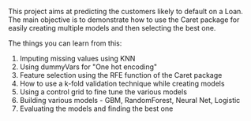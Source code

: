 This project aims at predicting the customers likely to default on a Loan. The main objective is to demonstrate how to use the Caret package for easily creating multiple models and then selecting the best one.

The things you can learn from this:
1) Imputing missing values using KNN
2) Using dummyVars for "One hot encoding"
3) Feature selection using the RFE function of the Caret package
4) How to use a k-fold validation technique while creating models
5) Using a control grid to fine tune the various models
6) Building various models - GBM, RandomForest, Neural Net, Logistic
7) Evaluating the models and finding the best one
